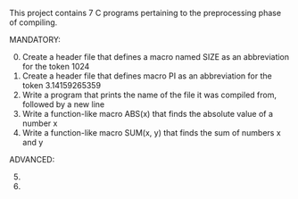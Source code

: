 This project contains 7 C programs pertaining to the preprocessing phase of compiling.

MANDATORY:

0. Create a header file that defines a macro named SIZE as an abbreviation for the token 1024 
1. Create a header file that defines macro PI as an abbreviation for the token 3.14159265359
2. Write a program that prints the name of the file it was compiled from, followed by a new line
3. Write a function-like macro ABS(x) that finds the absolute value of a number x
4. Write a function-like macro SUM(x, y) that finds the sum of numbers x and y

ADVANCED:

5.
6.